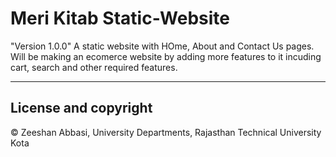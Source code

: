 # Meri Kitab Static-Website
"Version 1.0.0"
A static website with HOme, About and Contact Us pages.
Will be making an ecomerce website by adding more features to it incuding cart, search and other required features.

---
## License and copyright

&copy; Zeeshan Abbasi, University Departments, Rajasthan Technical University Kota
